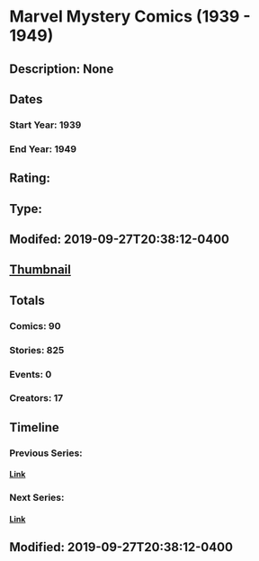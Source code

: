 # Marvel Mystery Comics (1939 - 1949)
## Description: None
## Dates
### Start Year: 1939
### End Year: 1949
## Rating: 
## Type: 
## Modifed: 2019-09-27T20:38:12-0400
## [Thumbnail](http://i.annihil.us/u/prod/marvel/i/mg/8/03/5d8e732055911.jpg)
## Totals
### Comics: 90
### Stories: 825
### Events: 0
### Creators: 17
## Timeline
### Previous Series: 
#### [Link]()
### Next Series: 
#### [Link]()
## Modified: 2019-09-27T20:38:12-0400